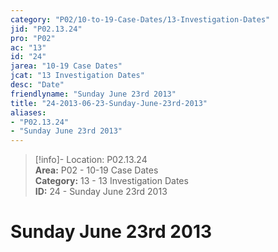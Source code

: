 ```yaml
---  
category: "P02/10-to-19-Case-Dates/13-Investigation-Dates"  
jid: "P02.13.24"  
pro: "P02"  
ac: "13"  
id: "24"  
jarea: "10-19 Case Dates"  
jcat: "13 Investigation Dates"  
desc: "Date"  
friendlyname: "Sunday June 23rd 2013"  
title: "24-2013-06-23-Sunday-June-23rd-2013"  
aliases:   
- "P02.13.24"  
- "Sunday June 23rd 2013"  
---  
```

>[!info]- Location: P02.13.24  
>**Area:** P02 - 10-19 Case Dates  
>**Category:** 13 - 13 Investigation Dates  
>**ID:** 24 - Sunday June 23rd 2013  
  
# Sunday June 23rd 2013  
